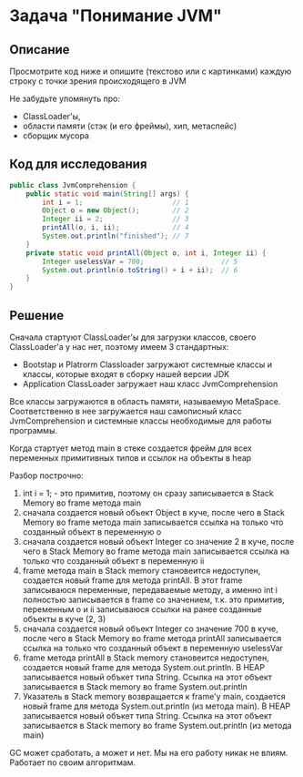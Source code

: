 # Задача "Понимание JVM"

## Описание
Просмотрите код ниже и опишите (текстово или с картинками) каждую строку с точки зрения происходящего в JVM  

Не забудьте упомянуть про: 
- ClassLoader'ы, 
- области памяти (стэк (и его фреймы), хип, метаспейс)  
- сборщик мусора

## Код для исследования
```java
public class JvmComprehension {
    public static void main(String[] args) {
        int i = 1;                      // 1
        Object o = new Object();        // 2
        Integer ii = 2;                 // 3
        printAll(o, i, ii);             // 4
        System.out.println("finished"); // 7
    }
    private static void printAll(Object o, int i, Integer ii) {
        Integer uselessVar = 700;                   // 5
        System.out.println(o.toString() + i + ii);  // 6
    }
}
```

## Решение

Сначала стартуют ClassLoader'ы для загрузки классов, своего ClassLoader'а у нас нет, поэтому имеем 3 стандартных:
- Bootstap и Platrorm Classloader загружают системные классы и классы, которые входят в сборку нашей версии JDK
- Application ClassLoader загружает наш класс JvmComprehension
  
Все классы загружаются в область памяти, называемую MetaSpace. Соответственно в нее загружается наш самописный класс JvmComprehension и системные классы необходимые для работы программы.

Когда стартует метод main в стеке создается фрейм для всех переменных примитивных типов и ссылок на объекты в heap

Разбор построчно:
1. int i = 1; - это примитив, поэтому он сразу записывается в Stack Memory во frame метода main
2. сначала создается новый объект Object в куче, после чего в Stack Memory во frame метода main записывается ссылка на только что созданный объект в переменную о
3. сначала создается новый объект Integer со значение 2 в куче, после чего в Stack Memory во frame метода main записывается ссылка на только что созданный объект в переменную ii 
4. frame метода main в Stack memory становеится недоступен, создается новый frame для метода printAll. В этот frame записываюся переменные, передаваемые методу, а именно int i полностью записывается в frame со значением, т.к. это примитив, переменным o и ii записываюся ссылки  на ранее созданные объекты в куче (2, 3)
5. сначала создается новый объект Integer со значение 700 в куче, после чего в Stack Memory во frame метода printAll записывается ссылка на только что созданный объект в переменную uselessVar
6. frame метода printAll в Stack memory становеится недоступен, создается новый frame для метода System.out.println. В HEAP записывается новый объкет типа String. Ссылка на этот объект записывается в Stack memory во frame System.out.println
7. Указатель в Stack memory возвращается к frame'у main, создается новый frame для метода System.out.println (из метода main). В HEAP записывается новый объкет типа String. Ссылка на этот объект записывается в Stack memory во frame System.out.println (из метода main)

GC может сработать, а может и нет. Мы на его работу никак не влиям. Работает по своим алгоритмам.
